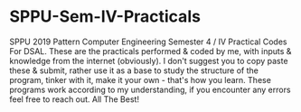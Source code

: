 # SPPU-Sem-IV-Practicals
SPPU 2019 Pattern Computer Engineering Semester 4 / IV Practical Codes For DSAL. These are the practicals performed & coded by me, with inputs & knowledge from the internet (obviously). I don't suggest you to copy paste these & submit, rather use it as a base to study the structure of the program, tinker with it, make it your own - that's how you learn. These programs work according to my understanding, if you encounter any errors feel free to reach out. All The Best!
